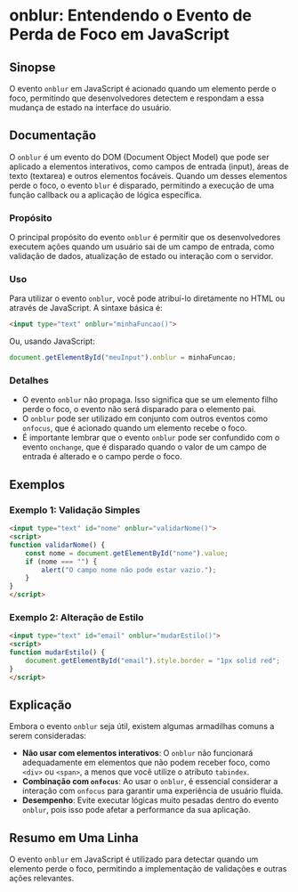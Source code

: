 <!--
Meta Description: # onblur: Entendendo o Evento de Perda de Foco em JavaScript ## Sinopse O evento `onblur` em JavaScript é acionado quando um elemento perde o foco, pe...
Meta Keywords: onblur, evento, que, foco, javascript
-->

# onblur: Entendendo o Evento de Perda de Foco em JavaScript

## Sinopse
O evento `onblur` em JavaScript é acionado quando um elemento perde o foco, permitindo que desenvolvedores detectem e respondam a essa mudança de estado na interface do usuário.

## Documentação
O `onblur` é um evento do DOM (Document Object Model) que pode ser aplicado a elementos interativos, como campos de entrada (input), áreas de texto (textarea) e outros elementos focáveis. Quando um desses elementos perde o foco, o evento `blur` é disparado, permitindo a execução de uma função callback ou a aplicação de lógica específica.

### Propósito
O principal propósito do evento `onblur` é permitir que os desenvolvedores executem ações quando um usuário sai de um campo de entrada, como validação de dados, atualização de estado ou interação com o servidor.

### Uso
Para utilizar o evento `onblur`, você pode atribuí-lo diretamente no HTML ou através de JavaScript. A sintaxe básica é:

```html
<input type="text" onblur="minhaFuncao()">
```

Ou, usando JavaScript:

```javascript
document.getElementById("meuInput").onblur = minhaFuncao;
```

### Detalhes
- O evento `onblur` não propaga. Isso significa que se um elemento filho perde o foco, o evento não será disparado para o elemento pai.
- O `onblur` pode ser utilizado em conjunto com outros eventos como `onfocus`, que é acionado quando um elemento recebe o foco.
- É importante lembrar que o evento `onblur` pode ser confundido com o evento `onchange`, que é disparado quando o valor de um campo de entrada é alterado e o campo perde o foco.

## Exemplos
### Exemplo 1: Validação Simples
```html
<input type="text" id="nome" onblur="validarNome()">
<script>
function validarNome() {
    const nome = document.getElementById("nome").value;
    if (nome === "") {
        alert("O campo nome não pode estar vazio.");
    }
}
</script>
```

### Exemplo 2: Alteração de Estilo
```html
<input type="text" id="email" onblur="mudarEstilo()">
<script>
function mudarEstilo() {
    document.getElementById("email").style.border = "1px solid red";
}
</script>
```

## Explicação
Embora o evento `onblur` seja útil, existem algumas armadilhas comuns a serem consideradas:
- **Não usar com elementos interativos**: O `onblur` não funcionará adequadamente em elementos que não podem receber foco, como `<div>` ou `<span>`, a menos que você utilize o atributo `tabindex`.
- **Combinação com `onfocus`**: Ao usar o `onblur`, é essencial considerar a interação com `onfocus` para garantir uma experiência de usuário fluida.
- **Desempenho**: Evite executar lógicas muito pesadas dentro do evento `onblur`, pois isso pode afetar a performance da sua aplicação.

## Resumo em Uma Linha
O evento `onblur` em JavaScript é utilizado para detectar quando um elemento perde o foco, permitindo a implementação de validações e outras ações relevantes.
